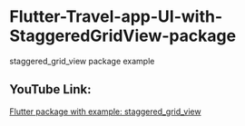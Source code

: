 # Flutter-Travel-app-UI-with-StaggeredGridView-package

staggered_grid_view package example

## YouTube Link:

[Flutter package with example: staggered_grid_view](https://youtu.be/yUsStl_Ob6I)
